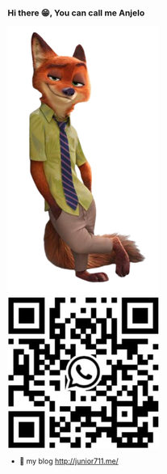 ### Hi there 😁, You can call me Anjelo 
  
<img src="https://github.com/AnjeloPeiris711/AnjeloPeiris711/blob/main/Nick.png" width="300" /> 
<img src="https://github.com/AnjeloPeiris711/AnjeloPeiris711/blob/main/Qr.jpg" width="300" />

  - 🔭 my blog <a>http://junior711.me/</a>



